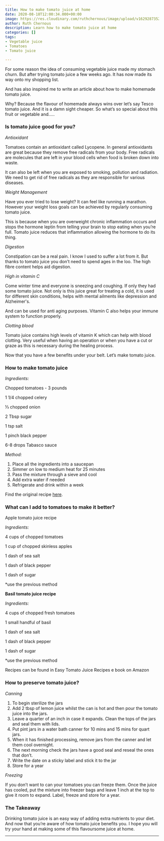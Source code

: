 ```yaml
---
title: How to make tomato juice at home
date: 2020-08-18T12:00:34.000+00:00
image: https://res.cloudinary.com/ruthchernous/image/upload/v1629287352/Tomato_juice_qcbodf.jpg
author: Ruth Chernous
description: Learn how to make tomato juice at home
categories: []
tags:
- Vegetable juice
- Tomatoes
- Tomato juice

---
```

For some reason the idea of consuming vegetable juice made my stomach churn. But after trying tomato juice a few weeks ago. It has now made its way onto my shopping list.

And has also inspired me to write an article about how to make homemade tomato juice.

Why? Because the flavour of homemade always wins over let’s say Tesco tomato juice. And it is a damn sight cheaper. So what’s so special about this fruit or vegetable and.....

### **Is tomato juice good for you?**

_Antioxidant_

Tomatoes contain an antioxidant called Lycopene. In general antioxidants are great because they remove free radicals from your body. Free radicals are molecules that are left in your blood cells when food is broken down into waste.

It can also be left when you are exposed to smoking, pollution and radiation. We need to get rid of free radicals as they are responsible for various diseases.

_Weight Management_

Have you ever tried to lose weight? It can feel like running a marathon. However your weight loss goals can be achieved by regularly consuming tomato juice.

This is because when you are overweight chronic inflammation occurs and stops the hormone leptin from telling your brain to stop eating when you’re full. Tomato juice reduces that inflammation allowing the hormone to do its thing.

_Digestion_

Constipation can be a real pain. I know I used to suffer a lot from it. But thanks to tomato juice you don’t need to spend ages in the loo. The high fibre content helps aid digestion.

_High in vitamin C_

Come winter time and everyone is sneezing and coughing. If only they had some tomato juice. Not only is this juice great for treating a cold, it is used for different skin conditions, helps with mental ailments like depression and Alzheimer's.

And can be used for anti aging purposes. Vitamin C also helps your immune system to function properly.

_Clotting blood_

Tomato juice contains high levels of vitamin K which can help with blood clotting. Very useful when having an operation or when you have a cut or graze as this is necessary during the healing process.

Now that you have a few benefits under your belt. Let’s make tomato juice.

### **How to make tomato juice**

_Ingredients:_

Chopped tomatoes - 3 pounds

1 1/4 chopped celery

⅓ chopped onion

2 Tbsp sugar

1 tsp salt

1 pinch black pepper

6-8 drops Tabasco sauce

_Method:_

1. Place all the ingredients into a saucepan
2. Simmer on low to medium heat for 25 minutes
3. Pass the mixture through a sieve and cool
4. Add extra water if needed
5. Refrigerate and drink within a week

Find the original recipe [here](https://www.simplyrecipes.com/recipes/homemade_tomato_juice/).

### **What can I add to tomatoes to make it better?**

Apple tomato juice recipe

_Ingredients:_

4 cups of chopped tomatoes

1 cup of chopped skinless apples

1 dash of sea salt

1 dash of black pepper

1 dash of sugar

\*use the previous method

**Basil tomato juice recipe**

_Ingredients:_

4 cups of chopped fresh tomatoes

1 small handful of basil

1 dash of sea salt

1 dash of black pepper

1 dash of sugar

\*use the previous method

Recipes can be found in Easy Tomato Juice Recipes e book on Amazon

### **How to preserve tomato juice?**

_Canning_

1. To begin sterilize the jars
2. Add 2 tbsp of lemon juice whilst the can is hot and then pour the tomato juice into the jars.
3. Leave a quarter of an inch in case it expands. Clean the tops of the jars and seal them with lids.
4. Put pint jars in a water bath canner for 10 mins and 15 mins for quart jars.
5. When it has finished processing, remove jars from the canner and let them cool overnight.
6. The next morning check the jars have a good seal and reseal the ones that don’t.
7. Write the date on a sticky label and stick it to the jar
8. Store for a year

_Freezing_

If you don’t want to can your tomatoes you can freeze them. Once the juice has cooled, put the mixture into freezer bags and leave 1 inch at the top to give it room to expand. Label, freeze and store for a year.

### **The Takeaway**

Drinking tomato juice is an easy way of adding extra nutrients to your diet. And now that you’re aware of how tomato juice benefits you. I hope you will try your hand at making some of this flavoursome juice at home.

***